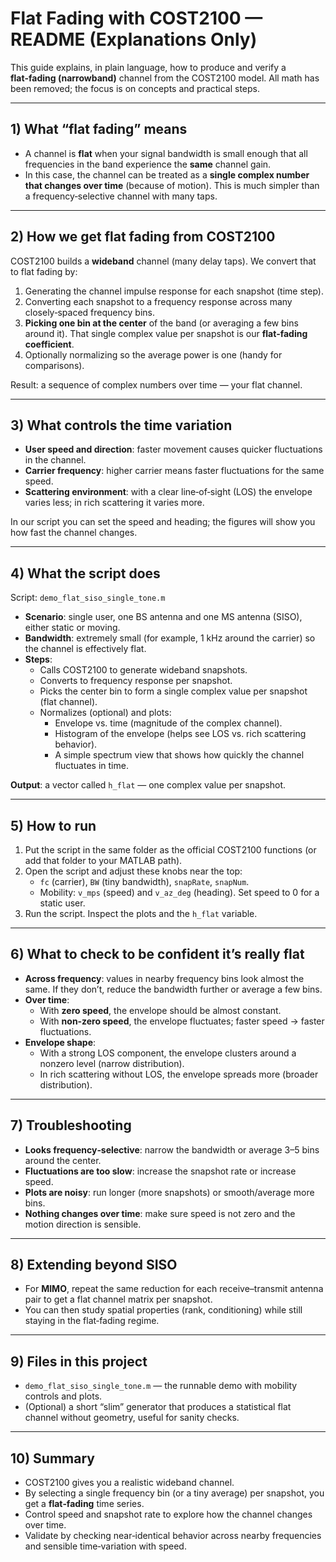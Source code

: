 # Flat Fading with COST2100 — README (Explanations Only)

This guide explains, in plain language, how to produce and verify a **flat‑fading (narrowband)** channel from the COST2100 model. All math has been removed; the focus is on concepts and practical steps.

---

## 1) What “flat fading” means

- A channel is **flat** when your signal bandwidth is small enough that all frequencies in the band experience the **same** channel gain.
- In this case, the channel can be treated as a **single complex number that changes over time** (because of motion). This is much simpler than a frequency‑selective channel with many taps.

---

## 2) How we get flat fading from COST2100

COST2100 builds a **wideband** channel (many delay taps). We convert that to flat fading by:

1. Generating the channel impulse response for each snapshot (time step).
2. Converting each snapshot to a frequency response across many closely‑spaced frequency bins.
3. **Picking one bin at the center** of the band (or averaging a few bins around it). That single complex value per snapshot is our **flat‑fading coefficient**.
4. Optionally normalizing so the average power is one (handy for comparisons).

Result: a sequence of complex numbers over time — your flat channel.

---

## 3) What controls the time variation

- **User speed and direction**: faster movement causes quicker fluctuations in the channel.
- **Carrier frequency**: higher carrier means faster fluctuations for the same speed.
- **Scattering environment**: with a clear line‑of‑sight (LOS) the envelope varies less; in rich scattering it varies more.

In our script you can set the speed and heading; the figures will show you how fast the channel changes.

---

## 4) What the script does

Script: `demo_flat_siso_single_tone.m`

- **Scenario**: single user, one BS antenna and one MS antenna (SISO), either static or moving.
- **Bandwidth**: extremely small (for example, 1 kHz around the carrier) so the channel is effectively flat.
- **Steps**:
  - Calls COST2100 to generate wideband snapshots.
  - Converts to frequency response per snapshot.
  - Picks the center bin to form a single complex value per snapshot (flat channel).
  - Normalizes (optional) and plots:
    - Envelope vs. time (magnitude of the complex channel).
    - Histogram of the envelope (helps see LOS vs. rich scattering behavior).
    - A simple spectrum view that shows how quickly the channel fluctuates in time.

**Output**: a vector called `h_flat` — one complex value per snapshot.

---

## 5) How to run

1. Put the script in the same folder as the official COST2100 functions (or add that folder to your MATLAB path).
2. Open the script and adjust these knobs near the top:
   - `fc` (carrier), `BW` (tiny bandwidth), `snapRate`, `snapNum`.
   - Mobility: `v_mps` (speed) and `v_az_deg` (heading). Set speed to 0 for a static user.
3. Run the script. Inspect the plots and the `h_flat` variable.

---

## 6) What to check to be confident it’s really flat

- **Across frequency**: values in nearby frequency bins look almost the same. If they don’t, reduce the bandwidth further or average a few bins.
- **Over time**:
  - With **zero speed**, the envelope should be almost constant.
  - With **non‑zero speed**, the envelope fluctuates; faster speed → faster fluctuations.
- **Envelope shape**:
  - With a strong LOS component, the envelope clusters around a nonzero level (narrow distribution).
  - In rich scattering without LOS, the envelope spreads more (broader distribution).

---

## 7) Troubleshooting

- **Looks frequency‑selective**: narrow the bandwidth or average 3–5 bins around the center.
- **Fluctuations are too slow**: increase the snapshot rate or increase speed.
- **Plots are noisy**: run longer (more snapshots) or smooth/average more bins.
- **Nothing changes over time**: make sure speed is not zero and the motion direction is sensible.

---

## 8) Extending beyond SISO

- For **MIMO**, repeat the same reduction for each receive–transmit antenna pair to get a flat channel matrix per snapshot.
- You can then study spatial properties (rank, conditioning) while still staying in the flat‑fading regime.

---

## 9) Files in this project

- `demo_flat_siso_single_tone.m` — the runnable demo with mobility controls and plots.
- (Optional) a short “slim” generator that produces a statistical flat channel without geometry, useful for sanity checks.

---

## 10) Summary

- COST2100 gives you a realistic wideband channel.
- By selecting a single frequency bin (or a tiny average) per snapshot, you get a **flat‑fading** time series.
- Control speed and snapshot rate to explore how the channel changes over time.
- Validate by checking near‑identical behavior across nearby frequencies and sensible time‑variation with speed.

